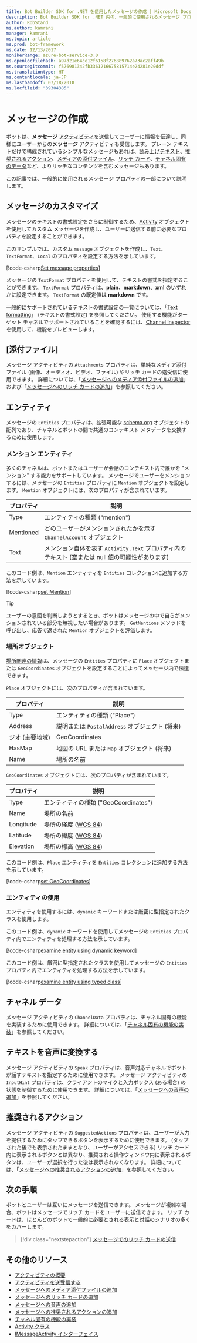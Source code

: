```yaml
---
title: Bot Builder SDK for .NET を使用したメッセージの作成 | Microsoft Docs
description: Bot Builder SDK for .NET 内の、一般的に使用されるメッセージ プロパティについて説明します。
author: RobStand
ms.author: kamrani
manager: kamrani
ms.topic: article
ms.prod: bot-framework
ms.date: 12/13/2017
monikerRange: azure-bot-service-3.0
ms.openlocfilehash: a97d21e64ce12f6158f276889762a73ac2aff49b
ms.sourcegitcommit: f576981342fb3361216675815714e24281e20ddf
ms.translationtype: HT
ms.contentlocale: ja-JP
ms.lasthandoff: 07/18/2018
ms.locfileid: "39304385"
---
```

# <a name="create-messages"></a>メッセージの作成

ボットは、**メッセージ** [アクティビティ](bot-builder-dotnet-activities.md)を送信してユーザーに情報を伝達し、同様にユーザーからの**メッセージ** アクティビティも受信します。 プレーン テキストだけで構成されているシンプルなメッセージもあれば、[読み上げテキスト](bot-builder-dotnet-text-to-speech.md)、[推奨されるアクション](bot-builder-dotnet-add-suggested-actions.md)、[メディアの添付ファイル](bot-builder-dotnet-add-media-attachments.md)、[リッチ カード](bot-builder-dotnet-add-rich-card-attachments.md)、[チャネル固有のデータ](bot-builder-dotnet-channeldata.md)など、よりリッチなコンテンツを含むメッセージもあります。 

この記事では、一般的に使用されるメッセージ プロパティの一部について説明します。

## <a name="customizing-a-message"></a>メッセージのカスタマイズ

メッセージのテキストの書式設定をさらに制御するため、[Activity](https://docs.botframework.com/en-us/csharp/builder/sdkreference/dc/d2f/class_microsoft_1_1_bot_1_1_connector_1_1_activity.html) オブジェクトを使用してカスタム メッセージを作成し、ユーザーに送信する前に必要なプロパティを設定することができます。

このサンプルでは、カスタム `message` オブジェクトを作成し、`Text`、`TextFormat`、`Local` のプロパティを設定する方法を示しています。

[!code-csharp[Set message properties](../includes/code/dotnet-create-messages.cs#setBasicProperties)]

メッセージの `TextFormat` プロパティを使用して、テキストの書式を指定することができます。 `TextFormat` プロパティは、**plain**、**markdown**、**xml** のいずれかに設定できます。 `TextFormat` の既定値は **markdown** です。 

一般的にサポートされているテキストの書式設定の一覧については、「[Text formatting](../bot-service-channel-inspector.md#text-formatting)」 (テキストの書式設定) を参照してください。 使用する機能がターゲット チャネルでサポートされていることを確認するには、[Channel Inspector](../bot-service-channel-inspector.md) を使用して、機能をプレビューします。

## <a name="attachments"></a>[添付ファイル]

メッセージ アクティビティの `Attachments` プロパティは、単純なメディア添付ファイル (画像、オーディオ、ビデオ、ファイル) やリッチ カードの送受信に使用できます。 詳細については、「[メッセージへのメディア添付ファイルの追加](bot-builder-dotnet-add-media-attachments.md)」および「[メッセージへのリッチ カードの追加](bot-builder-dotnet-add-rich-card-attachments.md)」を参照してください。

## <a name="entities"></a>エンティティ

メッセージの `Entities` プロパティは、拡張可能な <a href="http://schema.org/" target="_blank">schema.org</a> オブジェクトの配列であり、チャネルとボットの間で共通のコンテキスト メタデータを交換するために使用します。

### <a name="mention-entities"></a>メンション エンティティ

多くのチャネルは、ボットまたはユーザーが会話のコンテキスト内で誰かを "メンション" する能力をサポートしています。 メッセージでユーザーをメンションするには、メッセージの `Entities` プロパティに `Mention` オブジェクトを設定します。 `Mention` オブジェクトには、次のプロパティが含まれています。 

| プロパティ | 説明 | 
|----|----|
| Type | エンティティの種類 ("mention") | 
| Mentioned | どのユーザーがメンションされたかを示す `ChannelAccount` オブジェクト | 
| Text | メンション自体を表す `Activity.Text` プロパティ内のテキスト (空または null 値の可能性があります) |

このコード例は、`Mention` エンティティを `Entities` コレクションに追加する方法を示しています。

[!code-csharp[set Mention](../includes/code/dotnet-create-messages.cs#setMention)]

> [!TIP]
> ユーザーの意図を判断しようとするとき、ボットはメッセージの中で自らがメンションされている部分を無視したい場合があります。 `GetMentions` メソッドを呼び出し、応答で返された `Mention` オブジェクトを評価します。

### <a name="place-objects"></a>場所オブジェクト

<a href="https://schema.org/Place" target="_blank">場所関連の情報</a>は、メッセージの `Entities` プロパティに `Place` オブジェクトまたは `GeoCoordinates` オブジェクトを設定することによってメッセージ内で伝達できます。 

`Place` オブジェクトには、次のプロパティが含まれています。

| プロパティ | 説明 | 
|----|----|
| Type | エンティティの種類 ("Place") |
| Address | 説明または `PostalAddress` オブジェクト (将来) | 
| ジオ (主要地域)  | GeoCoordinates | 
| HasMap | 地図の URL または `Map` オブジェクト (将来) |
| Name | 場所の名前 |

`GeoCoordinates` オブジェクトには、次のプロパティが含まれています。

| プロパティ | 説明 | 
|----|----|
| Type | エンティティの種類 ("GeoCoordinates") |
| Name | 場所の名前 |
| Longitude | 場所の経度 (<a href="https://en.wikipedia.org/wiki/World_Geodetic_System" target="_blank">WGS 84</a>) | 
| Latitude | 場所の緯度 (<a href="https://en.wikipedia.org/wiki/World_Geodetic_System" target="_blank">WGS 84</a>) | 
| Elevation | 場所の標高 (<a href="https://en.wikipedia.org/wiki/World_Geodetic_System" target="_blank">WGS 84</a>) | 

このコード例は、`Place` エンティティを `Entities` コレクションに追加する方法を示しています。

[!code-csharp[set GeoCoordinates](../includes/code/dotnet-create-messages.cs#setGeoCoord)]

### <a name="consume-entities"></a>エンティティの使用

エンティティを使用するには、`dynamic` キーワードまたは厳密に型指定されたクラスを使用します。

このコード例は、`dynamic` キーワードを使用してメッセージの `Entities` プロパティ内でエンティティを処理する方法を示しています。

[!code-csharp[examine entity using dynamic keyword](../includes/code/dotnet-create-messages.cs#examineEntity1)]

このコード例は、厳密に型指定されたクラスを使用してメッセージの `Entities` プロパティ内でエンティティを処理する方法を示しています。

[!code-csharp[examine entity using typed class](../includes/code/dotnet-create-messages.cs#examineEntity2)]

## <a name="channel-data"></a>チャネル データ

メッセージ アクティビティの `ChannelData` プロパティは、チャネル固有の機能を実装するために使用できます。 詳細については、「[チャネル固有の機能の実装](bot-builder-dotnet-channeldata.md)」を参照してください。

## <a name="text-to-speech"></a>テキストを音声に変換する

メッセージ アクティビティの `Speak` プロパティは、音声対応チャネルでボットが話すテキストを指定するために使用できます。 メッセージ アクティビティの `InputHint` プロパティは、クライアントのマイクと入力ボックス (ある場合) の状態を制御するために使用できます。 詳細については、「[メッセージへの音声の追加](bot-builder-dotnet-text-to-speech.md)」を参照してください。

## <a name="suggested-actions"></a>推奨されるアクション

メッセージ アクティビティの `SuggestedActions` プロパティは、ユーザーが入力を提供するためにタップできるボタンを表示するために使用できます。 (タップされた後でも表示されたままとなり、ユーザーがアクセスできる) リッチ カード内に表示されるボタンとは異なり、推奨される操作ウィンドウ内に表示されるボタンは、ユーザーが選択を行った後は表示されなくなります。 詳細については、「[メッセージへの推奨されるアクションの追加](bot-builder-dotnet-add-suggested-actions.md)」を参照してください。

## <a name="next-steps"></a>次の手順

ボットとユーザーは互いにメッセージを送信できます。 メッセージが複雑な場合、ボットはメッセージでリッチ カードをユーザーに送信できます。 リッチ カードは、ほとんどのボットで一般的に必要とされる表示と対話のシナリオの多くをカバーします。

> [!div class="nextstepaction"]
> [メッセージでのリッチ カードの送信](bot-builder-dotnet-add-rich-card-attachments.md)

## <a name="additional-resources"></a>その他のリソース

- [アクティビティの概要](bot-builder-dotnet-activities.md)
- [アクティビティを送受信する](bot-builder-dotnet-connector.md)
- [メッセージへのメディア添付ファイルの追加](bot-builder-dotnet-add-media-attachments.md)
- [メッセージへのリッチ カードの追加](bot-builder-dotnet-add-rich-card-attachments.md)
- [メッセージへの音声の追加](bot-builder-dotnet-text-to-speech.md)
- [メッセージへの推奨されるアクションの追加](bot-builder-dotnet-add-suggested-actions.md)
- [チャネル固有の機能の実装](bot-builder-dotnet-channeldata.md)
- <a href="https://docs.botframework.com/en-us/csharp/builder/sdkreference/dc/d2f/class_microsoft_1_1_bot_1_1_connector_1_1_activity.html" target="_blank">Activity クラス</a>
- <a href="/dotnet/api/microsoft.bot.connector.imessageactivity" target="_blank">IMessageActivity インターフェイス</a>

